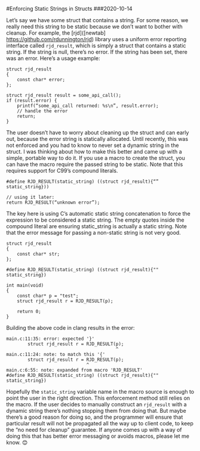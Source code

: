 #Enforcing Static Strings in Structs
###2020-10-14

Let’s say we have some struct that contains a string. For some reason, we really need this string to be static because we don’t want to bother with cleanup. For example, the [rjd]([newtab] https://github.com/rdunnington/rjd) library uses a uniform error reporting interface called `rjd_result`, which is simply a struct that contains a static string. If the string is null, there’s no error. If the string has been set, there was an error. Here’s a usage example:

```
struct rjd_result
{
    const char* error;
};

struct rjd_result result = some_api_call();
if (result.error) {
    printf(“some_api_call returned: %s\n”, result.error);
    // handle the error
    return;
}
```

The user doesn’t have to worry about cleaning up the struct and can early out, because the error string is statically allocated. Until recently, this was not enforced and you had to know to never set a dynamic string in the struct. I was thinking about how to make this better and came up with a simple, portable way to do it. If you use a macro to create the struct, you can have the macro require the passed string to be static. Note that this requires support for C99’s compound literals.

```
#define RJD_RESULT(static_string) ((struct rjd_result){“” static_string}))

// using it later:
return RJD_RESULT(“unknown error”);
```

The key here is using C’s automatic static string concatenation to force the expression to be considered a static string. The empty quotes inside the compound literal are ensuring static_string is actually a static string. Note that the error message for passing a non-static string is not very good.

```
struct rjd_result
{
    const char* str;
};

#define RJD_RESULT(static_string) ((struct rjd_result){"" static_string})

int main(void)
{
    const char* p = "test";
    struct rjd_result r = RJD_RESULT(p);

    return 0;
}
```

Building the above code in clang results in the error:

```
main.c:11:35: error: expected '}'
        struct rjd_result r = RJD_RESULT(p);
                                         ^
main.c:11:24: note: to match this '{'
        struct rjd_result r = RJD_RESULT(p);
                              ^
main.c:6:55: note: expanded from macro 'RJD_RESULT'
#define RJD_RESULT(static_string) ((struct rjd_result){"" static_string})
```

Hopefully the `static_string` variable name in the macro source is enough to point the user in the right direction.
This enforcement method still relies on the macro. If the user decides to manually construct an `rjd_result` with a dynamic string there’s nothing stopping them from doing that. But maybe there’s a good reason for doing so, and the programmer will ensure that particular result will not be propagated all the way up to client code, to keep the “no need for cleanup” guarantee.
If anyone comes up with a way of doing this that has better error messaging or avoids macros, please let me know. 😊


